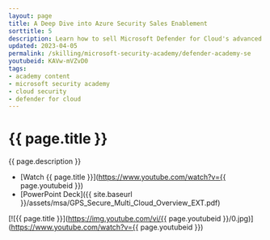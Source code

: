 ```yaml
---
layout: page
title: A Deep Dive into Azure Security Sales Enablement
sorttitle: 5
description: Learn how to sell Microsoft Defender for Cloud's advanced threat detection, automated incident response, and centralized management capabilities. This session details how Microsoft Defender for Cloud helps organizations protect their valuable data and intellectual property, while also improving their compliance with regulations and improving security team's overall effectiveness.
updated: 2023-04-05
permalink: /skilling/microsoft-security-academy/defender-academy-se
youtubeid: KAVw-mVZvD0
tags: 
- academy content
- microsoft security academy
- cloud security
- defender for cloud
---
```


# {{ page.title }}

{{ page.description }}

* [Watch {{ page.title }}](https://www.youtube.com/watch?v={{ page.youtubeid }})
* [PowerPoint Deck]({{ site.baseurl }}/assets/msa/GPS_Secure_Multi_Cloud_Overview_EXT.pdf)

[![{{ page.title }}](https://img.youtube.com/vi/{{ page.youtubeid }}/0.jpg)](https://www.youtube.com/watch?v={{ page.youtubeid }})